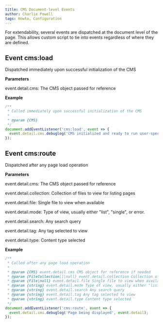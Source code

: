 ```yaml
---
title: CMS Document-level Events
author: Charlie Powell
tags: Howto, Configuration
---
```


For extendability, several events are dispatched at the document level of the page.  This allows custom script to tie into events regardless of where they are defined.

## Event cms:load

Dispatched immediately upon successful initialization of the CMS

**Parameters**

event.detail.cms:
  The CMS object passed for reference

**Example**

```.js
/**
 * Called immediately upon successful initialization of the CMS
 * 
 * @param {CMS}  
 */
document.addEventListener('cms:load', event => {
  event.detail.cms.debuglog('CMS initialized and ready to run user-specific code!', event.detail.cms);
});
```


## Event cms:route

Dispatched after any page load operation

**Parameters**

event.detail.cms:
  The CMS object passed for reference

event.detail.collection:
  Collection of files to view for listing pages

event.detail.file:
  Single file to view when available

event.detail.mode:
  Type of view, usually either "list", "single", or error.

event.detail.search:
  Any search query

event.detail.tag:
  Any tag selected to view

event.detail.type:
  Content type selected

**Example**

```.js
/**
 * Called after any page load operation
 * 
 * @param {CMS} event.detail.cms CMS object for reference if needed
 * @param {FileCollection[]|null} event.detail.collection Collection of files to view for listing pages
 * @param {File|null} event.detail.file Single file to view when available
 * @param {string} event.detail.mode Type of view, usually either "list", "single", or error.
 * @param {string} event.detail.search Any search query
 * @param {string} event.detail.tag Any tag selected to view
 * @param {string} event.detail.type Content type selected
 */
document.addEventListener('cms:route', event => {
  event.detail.cms.debuglog('Page being displayed', event.detail);
});
```
